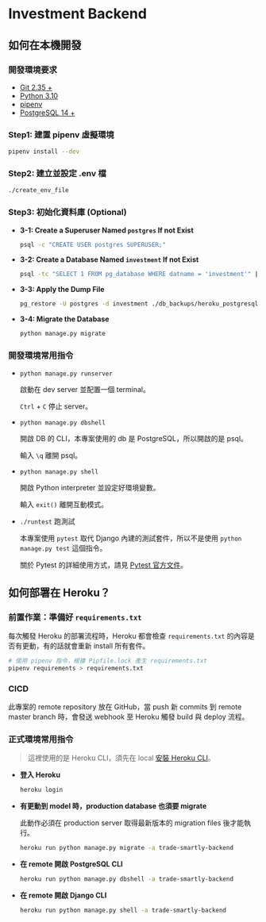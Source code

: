 # Investment Backend

## 如何在本機開發

### 開發環境要求

- [Git 2.35 +](https://git-scm.com/book/en/v2/Getting-Started-Installing-Git)
- [Python 3.10](https://www.python.org/downloads/release/python-3109/)
- [pipenv](https://pypi.org/project/pipenv/)
- [PostgreSQL 14 +](https://adamtheautomator.com/install-postgresql-on-mac/)

### Step1: 建置 pipenv 虛擬環境

```bash
pipenv install --dev
```

### Step2: 建立並設定 .env 檔

```bash
./create_env_file
```

### Step3: 初始化資料庫 (Optional)

- **3-1: Create a Superuser Named `postgres` If not Exist**

    ```bash
    psql -c "CREATE USER postgres SUPERUSER;"
    ```

- **3-2: Create a Database Named `investment` If not Exist**

    ```bash
    psql -tc "SELECT 1 FROM pg_database WHERE datname = 'investment'" | grep -q 1 || psql -c "CREATE DATABASE investment OWNER postgres"
    ```

- **3-3: Apply the Dump File**

    ```bash
    pg_restore -U postgres -d investment ./db_backups/heroku_postgresql_latest
    ```

- **3-4: Migrate the Database**

    ```bash
    python manage.py migrate
    ```

### 開發環境常用指令

- `python manage.py runserver`

    啟動在 dev server 並配置一個 terminal。

    `Ctrl` + `C` 停止 server。

- `python manage.py dbshell`

    開啟 DB 的 CLI，本專案使用的 db 是 PostgreSQL，所以開啟的是 psql。

    輸入 `\q` 離開 psql。

- `python manage.py shell`

    開啟 Python interpreter 並設定好環境變數。

    輸入 `exit()` 離開互動模式。

- `./runtest` 跑測試

    本專案使用 `pytest` 取代 Django 內建的測試套件，所以不是使用 `python manage.py test` 這個指令。

    關於 Pytest 的詳細使用方式，請見 [Pytest 官方文件](https://docs.pytest.org/en/latest/index.html)。

## 如何部署在 Heroku？

### 前置作業：準備好 `requirements.txt`

每次觸發 Heroku 的部署流程時，Heroku 都會檢查 `requirements.txt` 的內容是否有更動，有的話就會重新 install 所有套件。

```bash
# 使用 pipenv 指令，根據 Pipfile.lock 產生 requirements.txt
pipenv requirements > requirements.txt
```

### CICD

此專案的 remote repository 放在 GitHub，當 push 新 commits 到 remote master branch 時，會發送 webhook 至 Heroku 觸發 build 與 deploy 流程。

### 正式環境常用指令

>這裡使用的是 Heroku CLI，須先在 local [安裝 Heroku CLI](https://devcenter.heroku.com/articles/heroku-cli)。

- **登入 Heroku**

    ```bash
    heroku login
    ```

- **有更動到 model 時，production database 也須要 migrate**

    此動作必須在 production server 取得最新版本的 migration files 後才能執行。

    ```bash
    heroku run python manage.py migrate -a trade-smartly-backend
    ```

- **在 remote 開啟 PostgreSQL CLI**

    ```bash
    heroku run python manage.py dbshell -a trade-smartly-backend
    ```

- **在 remote 開啟 Django CLI**

    ```bash
    heroku run python manage.py shell -a trade-smartly-backend
    ```

